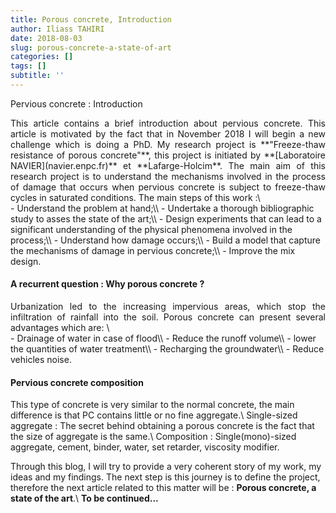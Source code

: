 ```yaml
---
title: Porous concrete, Introduction
author: Iliass TAHIRI
date: 2018-08-03
slug: porous-concrete-a-state-of-art
categories: []
tags: []
subtitle: ''
---
```


Pervious concrete : Introduction

<!--more-->
<div style="text-align: justify">  
This article contains a brief introduction about pervious concrete. This article is motivated by the fact that in November 2018 I will begin a new challenge which is doing a PhD. My research project is **"Freeze-thaw resistance of porous concrete"**, this project is initiated by **[Laboratoire NAVIER](navier.enpc.fr)** et **Lafarge-Holcim**. The main aim of this research project is to understand the mechanisms involved in the process of damage that occurs when pervious concrete is subject to freeze-thaw cycles in saturated conditions. The main steps of this work :\
</div>
- Understand the problem at hand;\\
- Undertake a thorough bibliographic study to asses the state of the art;\\
- Design experiments that can lead to a significant understanding of the physical phenomena involved in the process;\\
- Understand how damage occurs;\\
- Build a model that capture the mechanisms of damage in pervious concrete;\\
- Improve the mix design.

#### A recurrent question : Why porous concrete ?
<!-- Not as many people think, the permeable concrete is an old civil engineering material. In fact, research on this matter seriously tens of years ago. -->
<div style="text-align: justify">
Urbanization led to the increasing impervious areas, which stop the infiltration of rainfall into the soil. Porous concrete can present several advantages which are: \
</div>
- Drainage of water in case of flood\\
- Reduce the runoff volume\\
- lower the quantities of water treatment\\
- Recharging the groundwater\\
- Reduce vehicles noise.

#### Pervious concrete composition

This type of concrete is very similar to the normal concrete, the main difference is that PC contains little or no fine aggregate.\\
Single-sized aggregate : The secret behind obtaining a porous concrete is the fact that the size of aggregate is the same.\\
Composition : Single(mono)-sized aggregate, cement, binder, water, set retarder, viscosity modifier.


Through this blog, I will try to provide a very coherent story of my work, my ideas and my findings. The next step is this journey is to define the project, therefore the next article related to this matter will be : **Porous concrete, a state of the art**.\\
**To be continued...**

